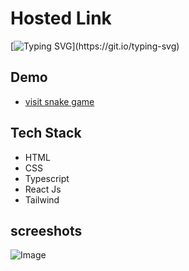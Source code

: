 # Hosted Link
[![Typing SVG](https://readme-typing-svg.demolab.com?font=Fira+Code&pause=1000&color=F7701A&random=false&width=435&lines=Hi!+Guys++%F0%9F%91%8B;This+is+snake+game+Project.)](https://git.io/typing-svg)

## Demo
- [visit snake game](https://inshorts-priyojeet-clone-b5a271.netlify.app)
  

## Tech Stack
- HTML
- CSS
- Typescript
- React Js
- Tailwind

## screeshots
![Image](https://github.com/user-attachments/assets/cc3f486f-233a-4673-8b44-b640ad126e02)
